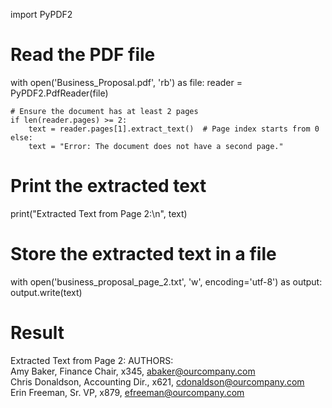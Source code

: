import PyPDF2

# Read the PDF file

with open('Business_Proposal.pdf', 'rb') as file:
reader = PyPDF2.PdfReader(file)

    # Ensure the document has at least 2 pages
    if len(reader.pages) >= 2:
        text = reader.pages[1].extract_text()  # Page index starts from 0
    else:
        text = "Error: The document does not have a second page."

# Print the extracted text

print("Extracted Text from Page 2:\n", text)

# Store the extracted text in a file

with open('business_proposal_page_2.txt', 'w', encoding='utf-8') as output:
output.write(text)

# Result

Extracted Text from Page 2:
AUTHORS:  
Amy Baker, Finance Chair, x345, abaker@ourcompany.com  
Chris Donaldson, Accounting Dir., x621, cdonaldson@ourcompany.com  
Erin Freeman, Sr. VP, x879, efreeman@ourcompany.com
